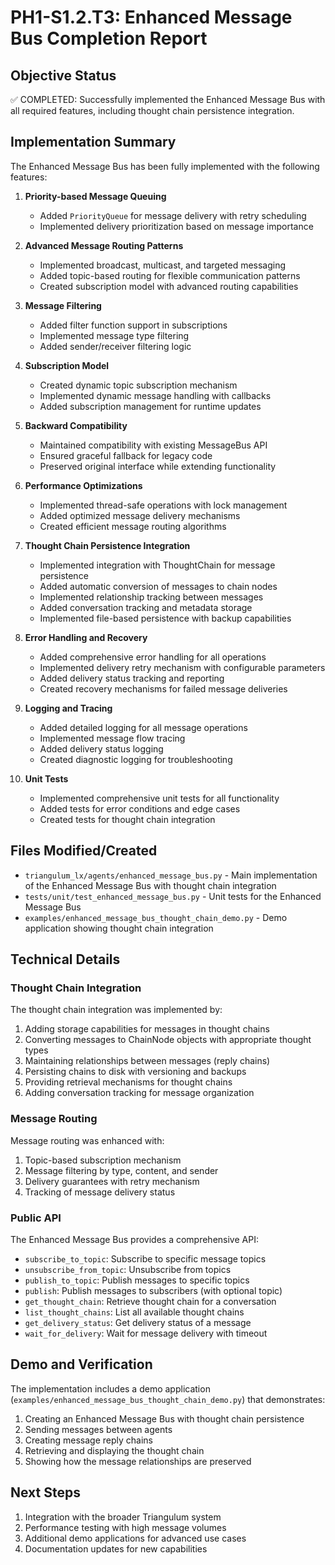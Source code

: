 # PH1-S1.2.T3: Enhanced Message Bus Completion Report

## Objective Status
✅ COMPLETED: Successfully implemented the Enhanced Message Bus with all required features, including thought chain persistence integration.

## Implementation Summary

The Enhanced Message Bus has been fully implemented with the following features:

1. **Priority-based Message Queuing**
   - Added `PriorityQueue` for message delivery with retry scheduling
   - Implemented delivery prioritization based on message importance

2. **Advanced Message Routing Patterns**
   - Implemented broadcast, multicast, and targeted messaging
   - Added topic-based routing for flexible communication patterns
   - Created subscription model with advanced routing capabilities

3. **Message Filtering**
   - Added filter function support in subscriptions
   - Implemented message type filtering
   - Added sender/receiver filtering logic

4. **Subscription Model**
   - Created dynamic topic subscription mechanism
   - Implemented dynamic message handling with callbacks
   - Added subscription management for runtime updates

5. **Backward Compatibility**
   - Maintained compatibility with existing MessageBus API
   - Ensured graceful fallback for legacy code
   - Preserved original interface while extending functionality

6. **Performance Optimizations**
   - Implemented thread-safe operations with lock management
   - Added optimized message delivery mechanisms
   - Created efficient message routing algorithms

7. **Thought Chain Persistence Integration**
   - Implemented integration with ThoughtChain for message persistence
   - Added automatic conversion of messages to chain nodes
   - Implemented relationship tracking between messages
   - Added conversation tracking and metadata storage
   - Implemented file-based persistence with backup capabilities

8. **Error Handling and Recovery**
   - Added comprehensive error handling for all operations
   - Implemented delivery retry mechanism with configurable parameters
   - Added delivery status tracking and reporting
   - Created recovery mechanisms for failed message deliveries

9. **Logging and Tracing**
   - Added detailed logging for all message operations
   - Implemented message flow tracing
   - Added delivery status logging
   - Created diagnostic logging for troubleshooting

10. **Unit Tests**
    - Implemented comprehensive unit tests for all functionality
    - Added tests for error conditions and edge cases
    - Created tests for thought chain integration

## Files Modified/Created
- `triangulum_lx/agents/enhanced_message_bus.py` - Main implementation of the Enhanced Message Bus with thought chain integration
- `tests/unit/test_enhanced_message_bus.py` - Unit tests for the Enhanced Message Bus
- `examples/enhanced_message_bus_thought_chain_demo.py` - Demo application showing thought chain integration

## Technical Details

### Thought Chain Integration

The thought chain integration was implemented by:

1. Adding storage capabilities for messages in thought chains
2. Converting messages to ChainNode objects with appropriate thought types
3. Maintaining relationships between messages (reply chains)
4. Persisting chains to disk with versioning and backups
5. Providing retrieval mechanisms for thought chains
6. Adding conversation tracking for message organization

### Message Routing

Message routing was enhanced with:

1. Topic-based subscription mechanism
2. Message filtering by type, content, and sender
3. Delivery guarantees with retry mechanism
4. Tracking of message delivery status

### Public API

The Enhanced Message Bus provides a comprehensive API:

- `subscribe_to_topic`: Subscribe to specific message topics
- `unsubscribe_from_topic`: Unsubscribe from topics
- `publish_to_topic`: Publish messages to specific topics
- `publish`: Publish messages to subscribers (with optional topic)
- `get_thought_chain`: Retrieve thought chain for a conversation
- `list_thought_chains`: List all available thought chains
- `get_delivery_status`: Get delivery status of a message
- `wait_for_delivery`: Wait for message delivery with timeout

## Demo and Verification

The implementation includes a demo application (`examples/enhanced_message_bus_thought_chain_demo.py`) that demonstrates:

1. Creating an Enhanced Message Bus with thought chain persistence
2. Sending messages between agents
3. Creating message reply chains
4. Retrieving and displaying the thought chain
5. Showing how the message relationships are preserved

## Next Steps

1. Integration with the broader Triangulum system
2. Performance testing with high message volumes
3. Additional demo applications for advanced use cases
4. Documentation updates for new capabilities

